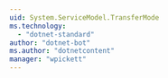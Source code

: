 ```yaml
---
uid: System.ServiceModel.TransferMode
ms.technology: 
  - "dotnet-standard"
author: "dotnet-bot"
ms.author: "dotnetcontent"
manager: "wpickett"
---
```

